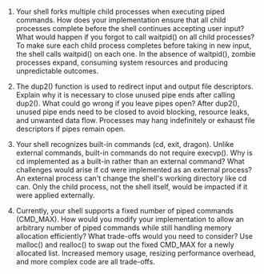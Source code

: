 1. Your shell forks multiple child processes when executing piped commands. How does your implementation ensure that all child processes complete before the shell continues accepting user input? What would happen if you forgot to call waitpid() on all child processes?
To make sure each child process completes before taking in new input, the shell calls waitpid() on each one. In the absence of waitpid(), zombie processes expand, consuming system resources and producing unpredictable outcomes.

2. The dup2() function is used to redirect input and output file descriptors. Explain why it is necessary to close unused pipe ends after calling dup2(). What could go wrong if you leave pipes open?
After dup2(), unused pipe ends need to be closed to avoid blocking, resource leaks, and unwanted data flow. Processes may hang indefinitely or exhaust file descriptors if pipes remain open.

3. Your shell recognizes built-in commands (cd, exit, dragon). Unlike external commands, built-in commands do not require execvp(). Why is cd implemented as a built-in rather than an external command? What challenges would arise if cd were implemented as an external process?
An external process can't change the shell's working directory like cd can. Only the child process, not the shell itself, would be impacted if it were applied externally.

4. Currently, your shell supports a fixed number of piped commands (CMD_MAX). How would you modify your implementation to allow an arbitrary number of piped commands while still handling memory allocation efficiently? What trade-offs would you need to consider?
Use malloc() and realloc() to swap out the fixed CMD_MAX for a newly allocated list. Increased memory usage, resizing performance overhead, and more complex code are all trade-offs.

